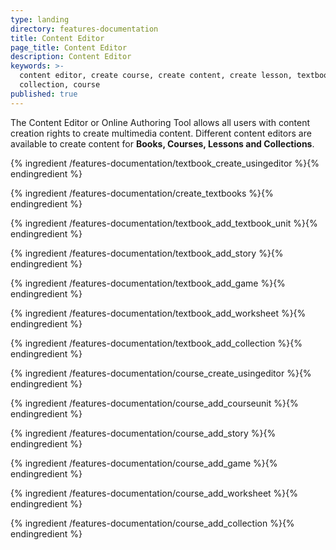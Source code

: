 ```yaml
---
type: landing
directory: features-documentation
title: Content Editor
page_title: Content Editor
description: Content Editor
keywords: >-
  content editor, create course, create content, create lesson, textbook,
  collection, course
published: true
---
```


The Content Editor or Online Authoring Tool allows all users with content creation rights to create multimedia content. Different content editors are available to create content for **Books, Courses, Lessons and Collections**. 

{% ingredient /features-documentation/textbook_create_usingeditor %}{% endingredient %}

{% ingredient /features-documentation/create_textbooks %}{% endingredient %}

{% ingredient /features-documentation/textbook_add_textbook_unit %}{% endingredient %}

{% ingredient /features-documentation/textbook_add_story %}{% endingredient %}

{% ingredient /features-documentation/textbook_add_game %}{% endingredient %}

{% ingredient /features-documentation/textbook_add_worksheet %}{% endingredient %}

{% ingredient /features-documentation/textbook_add_collection %}{% endingredient %}

{% ingredient /features-documentation/course_create_usingeditor %}{% endingredient %}

{% ingredient /features-documentation/course_add_courseunit %}{% endingredient %}

{% ingredient /features-documentation/course_add_story %}{% endingredient %}

{% ingredient /features-documentation/course_add_game %}{% endingredient %}

{% ingredient /features-documentation/course_add_worksheet %}{% endingredient %}

{% ingredient /features-documentation/course_add_collection %}{% endingredient %}
